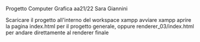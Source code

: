 Progetto Computer Grafica aa21/22
Sara Giannini

Scaricare il progetto all'interno del workspace xampp 
	avviare xampp
	aprire la pagina index.html per il progetto generale, oppure renderer_03/index.html per andare direttamente al renderer finale